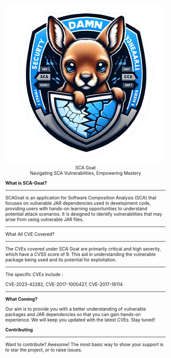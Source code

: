 <p align="center">
    <img src="/static/images/logo.png" alt="SCA Goat">
     <br>SCA Goat<br> Navigating SCA Vulnerabilities, Empowering Mastery<br> <p align="center">
</p>
</p>


<b>What is SCA-Goat?</b>
<hr>
SCAGoat is an application for Software Composition Analysis (SCA) that focuses on vulnerable JAR dependencies used in development code, providing users with hands-on learning opportunities to understand potential attack scenarios. It is designed to identify vulnerabilities that may arise from using vulnerable JAR files.



<hr>
<b></b>What All CVE Covered?</b>
<hr>
The CVEs covered under SCA Goat are primarily critical and high severity, which have a CVSS score of 9. This aid in understanding the vulnerable package being used and its potential for exploitation. 
<hr>
The specific CVEs include :

CVE-2023-42282, 
CVE-2017-1000427, 
 CVE-2017-16114


<hr>

<b>What Coming?</b> 

Our aim is to provide you with a better understanding of vulnerable packages and JAR dependencies so that you can gain hands-on experience. We will keep you updated with the latest CVEs. Stay tuned!

<b>Contributing</b>
<hr>
Want to contribute? Awesome! The most basic way to show your support is to star the project, or to raise issues.

